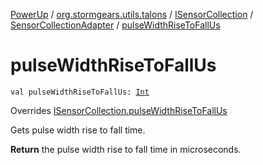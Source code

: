 [PowerUp](../../../index.md) / [org.stormgears.utils.talons](../../index.md) / [ISensorCollection](../index.md) / [SensorCollectionAdapter](index.md) / [pulseWidthRiseToFallUs](./pulse-width-rise-to-fall-us.md)

# pulseWidthRiseToFallUs

`val pulseWidthRiseToFallUs: `[`Int`](https://kotlinlang.org/api/latest/jvm/stdlib/kotlin/-int/index.html)

Overrides [ISensorCollection.pulseWidthRiseToFallUs](../pulse-width-rise-to-fall-us.md)

Gets pulse width rise to fall time.

**Return**
the pulse width rise to fall time in microseconds.

